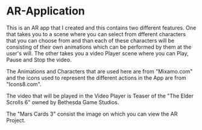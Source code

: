 # AR-Application
This is an AR app that I created and this contains two different features.
One that takes you to a scene where you can select from dfferent characters that you can choose from and
than each of these characters will be consisting of their own animations which can be performed by them 
at the user's will.
The other takes you a video Player scene where you can Play, Pause and Stop the video.

 The Animations and Characters that are used here are from "Mixamo.com" and the icons used to represent
the different actions in the App are from "Icons8.com".
 
 The video that will be played in the Video Player is Teaser of the "The Elder Scrolls 6" owned by Bethesda Game Studios.
 
 The "Mars Cards 3" consist the image on which you can view the AR Project.

